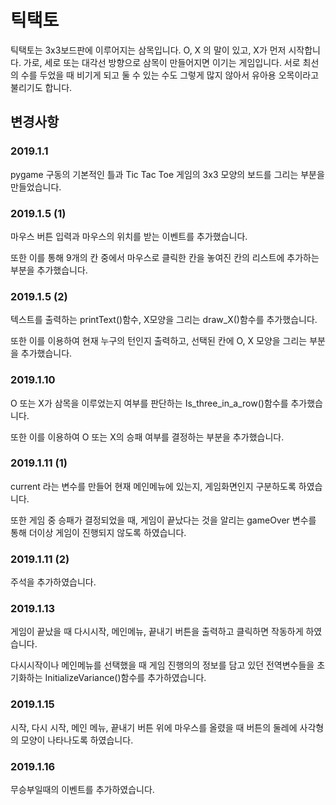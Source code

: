 # 틱택토

틱택토는 3x3보드판에 이루어지는 삼목입니다. O, X 의 말이 있고, X가 먼저 시작합니다. 가로, 세로 또는 대각선 방향으로 삼목이 만들어지면 이기는 게임입니다. 서로 최선의 수를 두었을 때 비기게 되고 둘 수 있는 수도 그렇게 많지 않아서 유아용 오목이라고 불리기도 합니다.

## 변경사항

### 2019.1.1

pygame 구동의 기본적인 틀과 Tic Tac Toe 게임의 3x3 모양의 보드를 그리는 부분을 만들었습니다.

### 2019.1.5 (1)

마우스 버튼 입력과 마우스의 위치를 받는 이벤트를 추가했습니다.

또한 이를 통해 9개의 칸 중에서 마우스로 클릭한 칸을 놓여진 칸의 리스트에 추가하는 부분을 추가했습니다.

### 2019.1.5 (2)

텍스트를 출력하는 printText()함수, X모양을 그리는 draw_X()함수를 추가했습니다.

또한 이를 이용하여 현재 누구의 턴인지 출력하고, 선택된 칸에 O, X 모양을 그리는 부분을 추가했습니다.

### 2019.1.10

O 또는 X가 삼목을 이루었는지 여부를 판단하는 Is_three_in_a_row()함수를 추가했습니다.

또한 이를 이용하여 O 또는 X의 승패 여부를 결정하는 부분을 추가했습니다.

### 2019.1.11 (1)

current 라는 변수를 만들어 현재 메인메뉴에 있는지, 게임화면인지 구분하도록 하였습니다.

또한 게임 중 승패가 결정되었을 때, 게임이 끝났다는 것을 알리는 gameOver 변수를 통해 더이상 게임이 진행되지 않도록 하였습니다.

### 2019.1.11 (2)

주석을 추가하였습니다.

### 2019.1.13

게임이 끝났을 때 다시시작, 메인메뉴, 끝내기 버튼을 출력하고 클릭하면 작동하게 하였습니다.

다시시작이나 메인메뉴를 선택했을 때 게임 진행의의 정보를 담고 있던 전역변수들을 초기화하는 InitializeVariance()함수를 추가하였습니다.


### 2019.1.15

시작, 다시 시작, 메인 메뉴, 끝내기 버튼 위에 마우스를 올렸을 때 버튼의 둘레에 사각형의 모양이 나타나도록 하였습니다.


### 2019.1.16

무승부일때의 이벤트를 추가하였습니다.
